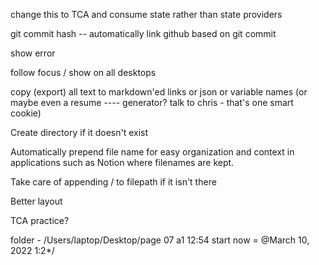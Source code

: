 change this to TCA and consume state rather than state providers

git commit hash -- automatically link github based on git commit

show error

follow focus / show on all desktops

copy (export) all text to markdown'ed links or json or variable names (or maybe even a resume
         ---- generator? talk to chris - that's one smart cookie)

Create directory if it doesn't exist

Automatically prepend file name for easy organization and context in applications
  such as Notion where filenames are kept.

Take care of appending / to filepath if it isn't there

Better layout

TCA practice?



folder - /Users/laptop/Desktop/page 07 a1 12:54 start
now = @March 10, 2022 1:2*/

